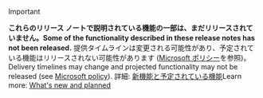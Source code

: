 > [!Important]
>  <span data-ttu-id="104d5-101">**これらのリリース ノートで説明されている機能の一部は、まだリリースされていません。**</span><span class="sxs-lookup"><span data-stu-id="104d5-101">**Some of the functionality described in these release notes has not been released.**</span></span> <span data-ttu-id="104d5-102">提供タイムラインは変更される可能性があり、予定されている機能はリリースされない可能性があります ([Microsoft ポリシー](https://go.microsoft.com/fwlink/p/?linkid=2007332)を参照)。</span><span class="sxs-lookup"><span data-stu-id="104d5-102">Delivery timelines may change and projected functionality may not be released (see [Microsoft policy](https://go.microsoft.com/fwlink/p/?linkid=2007332)).</span></span> <span data-ttu-id="104d5-103">詳細: [新機能と予定されている機能](/dynamics365-release-plan/2019wave2/artificial-intelligence/dynamics365-product-visualize/planned-features)</span><span class="sxs-lookup"><span data-stu-id="104d5-103">Learn more: [What's new and planned](/dynamics365-release-plan/2019wave2/artificial-intelligence/dynamics365-product-visualize/planned-features)</span></span>
